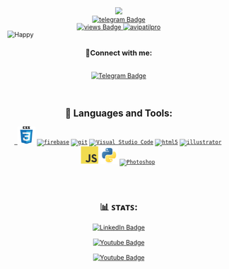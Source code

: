 <div id="header" align="center">
  <a href="https://github.com/TorettoKid">
  <img src="https://media.giphy.com/media/M9gbBd9nbDrOTu1Mqx/giphy.gif" width="100"/>
  </a>
</div>

<div align="center">
  <a href="https://telegram.me/MrTamilKiD">
    <img src="https://img.shields.io/badge/Telegram-red?style=for-the-badge&logo=telegram&logoColor=white" alt="telegram Badge"/>
  </a>

</div>




<div id="badges" align="center" width="170px" height="24">
  <a href="https://github.com/MrTamilKiD">
    <img src="https://komarev.com/ghpvc/?username=kunsh13&label=PROFILE%20VISITORS&color=blueviolet&style=flat-square" alt="views Badge"/>
  </a>
  <a href="https://github.com/MrTamilKiD">
    <img src="https://komarev.com/ghpvc/?username=kunsh13&style=flat-square&color=blue" alt="avipatilpro" alt="Youtube Badge"/>
  </a>
</div>


<img src="https://readme-typing-svg.herokuapp.com?font=Kaushan+Script&size=40&duration=3500&color=447FF7&background=FFFFFF00&center=true&vCenter=true&width=650&height=55&lines=Hey!+It's+Happy+%F0%9F%91%8B%F0%9F%8F%BB;I'm+a+student,+coder+and+a+developer!+%F0%9F%A7%91%F0%9F%8F%BB%E2%80%8D%F0%9F%92%BB;⚡+Fun+fact+I'm+a+noob+coder+%F0%9F%87%AE%F0%9F%87%B3;I+am+from+India+%F0%9F%93%88;Please+Support+and+Follow+%E2%9A%99%EF%B8%8F" alt="Happy" width="650" height="55">

<h3 align="center">🔗Connect with me: </h3>
<!--[<img align="left" alt="TG" | telegram" width="22px" src="https://cdn.jsdelivr.net/npm/simple-icons@v3/icons/telegram.svg" />][TELEGRAM] -->


<br>
  <div align="center" >
  <a href="https://github.com/MrTamilKiD">
    <img  width="120px" src="https://www.gstatic.com/telegram/img/branding/telegramlogo/svg/telegramlogo.svg" alt="Telegram Badge"/>
  </a>
  </div>
<br>

<br>



<h2 align="center">🧬 Languages and Tools: </h2>
<p align="center"><code><a href="https://www.w3schools.com/css/" target="_blank"> <img src="https://raw.githubusercontent.com/devicons/devicon/master/icons/css3/css3-original-wordmark.svg" alt="css3" width="40" height="40"/></a></code> <code><a href="https://firebase.google.com/" target="_blank"><img src="https://www.vectorlogo.zone/logos/firebase/firebase-icon.svg" alt="firebase" width="40" height="40"/></a></code> <code><a href="https://git-scm.com/" target="_blank"><img src="https://www.vectorlogo.zone/logos/git-scm/git-scm-icon.svg" alt="git" width="40" height="40"/></a></code> <code><a href="https://www.adobe.com/products/premiere.html" target="_blank"><img src="https://seeklogo.com/images/V/visual-studio-code-logo-284BC24C39-seeklogo.com.png" alt="Visual Studio Code" width="40" height="40"/></a></code> <code><a href="https://www.w3.org/html/" target="_blank"><img src="https://cdn-icons-png.flaticon.com/512/1051/1051277.png?w=360" alt="html5" width="40" height="40"/></a></code> <code><a href="https://www.adobe.com/in/products/illustrator.html" target="_blank"><img src="https://www.adobe.com/content/dam/shared/images/product-icons/svg/illustrator.svg" alt="illustrator" width="40" height="40"/></a></code> <code><a href="https://developer.mozilla.org/en-US/docs/Web/JavaScript" target="_blank"><img src="https://raw.githubusercontent.com/devicons/devicon/master/icons/javascript/javascript-original.svg" alt="javascript" width="40" height="40"/></a></code> <code><a href="https://www.python.org" target="_blank"><img src="https://raw.githubusercontent.com/devicons/devicon/master/icons/python/python-original.svg" alt="python" width="40" height="40"/></a></code> <code><a href="https://www.adobe.com/in/products/photoshop.html" target="_blank"><img src="https://www.adobe.com/content/dam/acom/one-console/icons_rebrand/ps_appicon.svg" alt="Photoshop" width="40" height="40"/></a></code> </p>





 




<br><br>
 
<h2 align="center"> 📊 ꜱᴛᴀᴛꜱ: </h2>



<div id="badges" align="center">
  <a href="https://github.com/MrTamilKiD">
    <img src="https://github-readme-stats.vercel.app/api?username=MrTamilKiD&bg_color=30,e96443,904e95&title_color=fff&text_color=fff" alt="LinkedIn Badge"/>
  </a>
  <br>
  <br>
  <a href="https://github.com/MrTamilKiD">
    <img src="https://github-readme-stats.vercel.app/api/top-langs/?username=MrTamilKiD&bg_color=10,e96443,904e95&langs_count=10&hide_border=true&show_icons=true&title_color=fff&text_color=fff" alt="Youtube Badge"/>
  </a>
<br>
  <br>
  <a href="https://github.com/MrTamilKiD">
    <img src="http://github-readme-streak-stats.herokuapp.com?user=MrTamilKiD&theme=vue-dark&hide_border=true&date_format=j%20M%5B%20Y%5D" alt="Youtube Badge"/>
  </a>
</div>



